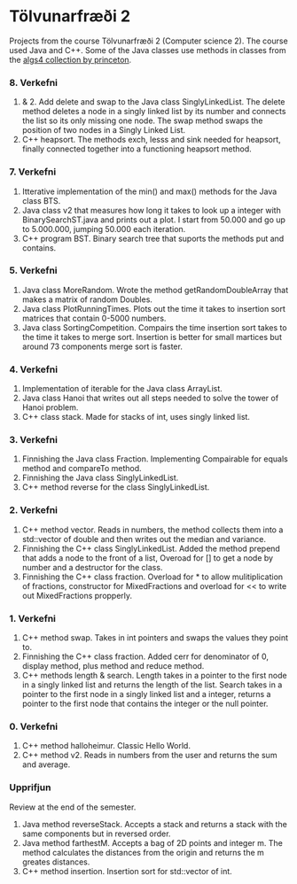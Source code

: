 # Tölvunarfræði 2

Projects from the course Tölvunarfræði 2 (Computer science 2). The course used Java and C++. Some of the Java classes use methods in classes from the [algs4 collection by princeton](https://algs4.cs.princeton.edu/code/).

### 8. Verkefni

1. & 2. Add delete and swap to the Java class SinglyLinkedList. The delete method deletes a node in a singly linked list by its number and connects the list so its only missing one node. The swap method swaps the position of two nodes in a Singly Linked List.
2. C++ heapsort. The methods exch, lesss and sink needed for heapsort, finally connected together into a functioning heapsort method.

### 7. Verkefni

1. Itterative implementation of the min() and max() methods for the Java class BTS.
2. Java class v2 that measures how long it takes to look up a integer with BinarySearchST.java and prints out a plot. I start from 50.000 and go up to 5.000.000, jumping 50.000 each iteration.
3. C++ program BST. Binary search tree that suports the methods put and contains.

### 5. Verkefni

1. Java class MoreRandom. Wrote the method getRandomDoubleArray that makes a matrix of random Doubles.
2. Java class PlotRunningTimes. Plots out the time it takes to insertion sort matrices that contain 0-5000 numbers.
3. Java class SortingCompetition. Compairs the time insertion sort takes to the time it takes to merge sort. Insertion is better for small martices but around 73 components merge sort is faster.

### 4. Verkefni

1. Implementation of iterable for the Java class ArrayList.
2. Java class Hanoi that writes out all steps needed to solve the tower of Hanoi problem.
3. C++ class stack. Made for stacks of int, uses singly linked list.

### 3. Verkefni

1. Finnishing the Java class Fraction. Implementing Compairable for equals method and compareTo method.
2. Finnishing the Java class SinglyLinkedList.
3. C++ method reverse for the class SinglyLinkedList.

### 2. Verkefni

1. C++ method vector. Reads in numbers, the method collects them into a std::vector of double and then writes out the median and variance.
2. Finnishing the C++ class SinglyLinkedList. Added the method prepend that adds a node to the front of a list, Overoad for [] to get a node by number and a destructor for the class.
3. Finnishing the C++ class fraction. Overload for \* to allow mulitiplication of fractions, constructor for MixedFractions and overload for << to write out MixedFractions propperly.

### 1. Verkefni

1. C++ method swap. Takes in int pointers and swaps the values they point to.
2. Finnishing the C++ class fraction. Added cerr for denominator of 0, display method, plus method and reduce method.
3. C++ methods length & search. Length takes in a pointer to the first node in a singly linked list and returns the length of the list. Search takes in a pointer to the first node in a singly linked list and a integer, returns a pointer to the first node that contains the integer or the null pointer.

### 0. Verkefni

1. C++ method halloheimur. Classic Hello World.
2. C++ method v2. Reads in numbers from the user and returns the sum and average.

### Upprifjun

Review at the end of the semester.

1.  Java method reverseStack. Accepts a stack and returns a stack with the same components but in reversed order.
2.  Java method farthestM. Accepts a bag of 2D points and integer m. The method calculates the distances from the origin and returns the m greates distances.
3.  C++ method insertion. Insertion sort for std::vector of int.
